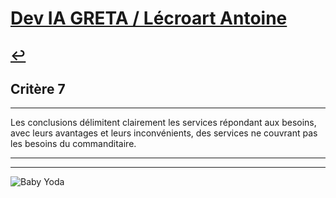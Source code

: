 
# [Dev IA GRETA / Lécroart Antoine](https://github.com/Dev-IA-2024/antoine.lecroart)

[↩️](..)
---

## Critère 7

---

Les conclusions délimitent clairement les services répondant aux besoins, avec leurs avantages et leurs inconvénients, des services ne couvrant pas les besoins du commanditaire.

---
---
![Baby Yoda](https://images3.alphacoders.com/110/1108129.jpg)
